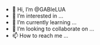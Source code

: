 - 👋 Hi, I’m @GABIeLUA
- 👀 I’m interested in ...
- 🌱 I’m currently learning ...
- 💞️ I’m looking to collaborate on ...
- 📫 How to reach me ...

<!---
GABIeLUA/GABIeLUA is a ✨ special ✨ repository because its `README.md` (this file) appears on your GitHub profile.
You can click the Preview link to take a look at your changes.
--->
